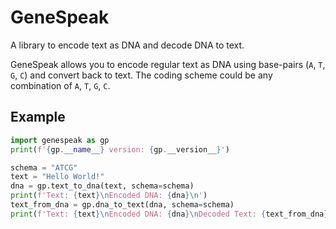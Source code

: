 # GeneSpeak

A library to encode text as DNA and decode DNA to text.

GeneSpeak allows you to encode regular text as DNA using base-pairs (`A`, `T`, `G`, `C`) and convert back to text. The coding scheme could be any combination of `A`, `T`, `G`, `C`.

## Example

```python
import genespeak as gp
print(f'{gp.__name__} version: {gp.__version__}')

schema = "ATCG"
text = "Hello World!"
dna = gp.text_to_dna(text, schema=schema)
print(f'Text: {text}\nEncoded DNA: {dna}\n')
text_from_dna = gp.dna_to_text(dna, schema=schema)
print(f'Text: {text}\nEncoded DNA: {dna}\nDecoded Text: {text_from_dna}\n')
```
